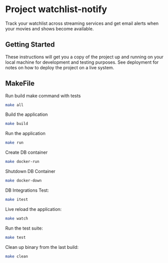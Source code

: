 # Project watchlist-notify

Track your watchlist across streaming services and get email alerts when your movies and shows become available.

## Getting Started

These instructions will get you a copy of the project up and running on your local machine for development and testing purposes. See deployment for notes on how to deploy the project on a live system.

## MakeFile

Run build make command with tests

```bash
make all
```

Build the application

```bash
make build
```

Run the application

```bash
make run
```

Create DB container

```bash
make docker-run
```

Shutdown DB Container

```bash
make docker-down
```

DB Integrations Test:

```bash
make itest
```

Live reload the application:

```bash
make watch
```

Run the test suite:

```bash
make test
```

Clean up binary from the last build:

```bash
make clean
```
